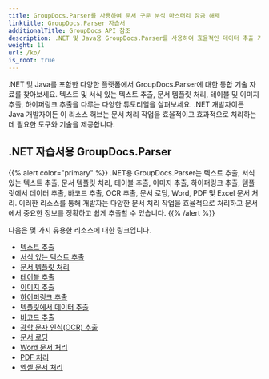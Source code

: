 ```yaml
---
title: GroupDocs.Parser를 사용하여 문서 구문 분석 마스터리 잠금 해제
linktitle: GroupDocs.Parser 자습서
additionalTitle: GroupDocs API 참조
description: .NET 및 Java용 GroupDocs.Parser를 사용하여 효율적인 데이터 추출 기술을 활용하세요. 텍스트, 표, 이미지 추출 등에 대한 튜토리얼을 살펴보세요.
weight: 11
url: /ko/
is_root: true
---
```


.NET 및 Java를 포함한 다양한 플랫폼에서 GroupDocs.Parser에 대한 통합 기술 자료를 찾아보세요. 텍스트 및 서식 있는 텍스트 추출, 문서 템플릿 처리, 테이블 및 이미지 추출, 하이퍼링크 추출을 다루는 다양한 튜토리얼을 살펴보세요. .NET 개발자이든 Java 개발자이든 이 리소스 허브는 문서 처리 작업을 효율적이고 효과적으로 처리하는 데 필요한 도구와 기술을 제공합니다.

## .NET 자습서용 GroupDocs.Parser
{{% alert color="primary" %}}
.NET용 GroupDocs.Parser는 텍스트 추출, 서식 있는 텍스트 추출, 문서 템플릿 처리, 테이블 추출, 이미지 추출, 하이퍼링크 추출, 템플릿에서 데이터 추출, 바코드 추출, OCR 추출, 문서 로딩, Word, PDF 및 Excel 문서 처리. 이러한 리소스를 통해 개발자는 다양한 문서 처리 작업을 효율적으로 처리하고 문서에서 중요한 정보를 정확하고 쉽게 추출할 수 있습니다.
{{% /alert %}}

다음은 몇 가지 유용한 리소스에 대한 링크입니다.
 
- [텍스트 추출](./net/text-extraction/)
- [서식 있는 텍스트 추출](./net/formatted-text-extraction/)
- [문서 템플릿 처리](./net/document-template-processing/)
- [테이블 추출](./net/table-extraction/)
- [이미지 추출](./net/image-extraction/)
- [하이퍼링크 추출](./net/hyperlink-extraction/)
- [템플릿에서 데이터 추출](./net/data-extraction-from-templates/)
- [바코드 추출](./net/barcode-extraction/)
- [광학 문자 인식(OCR) 추출](./net/ocr-extraction/)
- [문서 로딩](./net/document-loading/)
- [Word 문서 처리](./net/word-document-processing/)
- [PDF 처리](./net/pdf-processing/)
- [엑셀 문서 처리](./net/excel-document-processing/)





